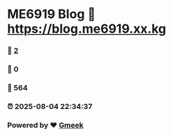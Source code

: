 # ME6919 Blog :link: https://blog.me6919.xx.kg 
### :page_facing_up: [2](https://blog.me6919.xx.kg/tag.html) 
### :speech_balloon: 0 
### :hibiscus: 564 
### :alarm_clock: 2025-08-04 22:34:37 
### Powered by :heart: [Gmeek](https://github.com/Meekdai/Gmeek)
